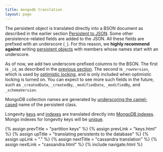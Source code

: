 ```yaml
---
title: mongodb translation
layout: page
---
```


The persistent object is translated directly into a BSON document as
described in the earlier section [Persistent to JSON](json.html). Some
other persistence-related fields are added to the JSON. All these
fields are prefixed with an underscore (`_`). For this reason, we
**highly recommend against** writing [persistent
objects](../persistent) with members whose names start with an
underscore.

As of now, we add two underscore-prefixed columns to the BSON. The
first is `_id`, as described in the [previous section](keys.html). The
second is `_rowVersion`, which is used by [optimistic
locking](../context/opt-lock.html), and is only included when
optimistic locking is turned on. You can expect to see more such
fields in the future, such as `_createdDate`, `_createdBy`,
`_modifiedDate`, `_modifiedBy`, and `_schemaVersion`.

MongoDB collection names are generated by [underscoring the
camel-cased](http://longevityframework.github.io/longevity/scaladocs/emblem-latest/index.html#emblem.stringUtil$@camelToUnderscore(name:String):String)
name of the persistent class.

Longevity [keys](../ptype/keys.html) and
[indexes](../ptype/indexes.html) are translated directly into [MongoDB
indexes](https://docs.mongodb.com/manual/indexes/). Mongo indexes for
longevity keys will be
[unique](https://docs.mongodb.com/manual/core/index-unique/).

{% assign prevTitle = "partition keys" %}
{% assign prevLink = "keys.html" %}
{% assign upTitle = "translating persistents to the database" %}
{% assign upLink = "." %}
{% assign nextTitle = "cassandra translation" %}
{% assign nextLink = "cassandra.html" %}
{% include navigate.html %}
